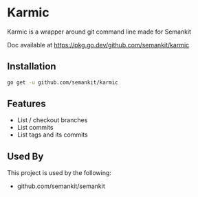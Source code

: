 
# Karmic

Karmic is a wrapper around git command line made for Semankit

Doc available at https://pkg.go.dev/github.com/semankit/karmic


## Installation

```bash
go get -u github.com/semankit/karmic
```



## Features

- List / checkout branches
- List commits
- List tags and its commits


## Used By

This project is used by the following:

- github.com/semankit/semankit

